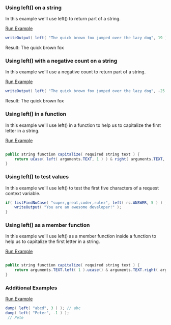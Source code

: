 ### Using left() on a string

In this example we'll use left() to return part of a string.

<a href="https://try.boxlang.io/?code=eJwrL8osSfUvLSkoLdFQyElNA5JKIRmpCoWlmcnZCklF%2BeV5Cmn5FQpZpbkFqSkK%2BWWpRQolQPmcxKpKhZT8dCUdBUNLBU0FTWsuAAH0GPg%3D" target="_blank">Run Example</a>

```java
writeOutput( left( "The quick brown fox jumped over the lazy dog", 19 ) );

```

Result: The quick brown fox

### Using left() with a negative count on a string

In this example we'll use a negative count to return part of a string.

<a href="https://try.boxlang.io/?code=eJwrL8osSfUvLSkoLdFQyElNA5JKIRmpCoWlmcnZCklF%2BeV5Cmn5FQpZpbkFqSkK%2BWWpRQolQPmcxKpKhZT8dCUdBV0jUwVNBU1rLgAbLBki" target="_blank">Run Example</a>

```java
writeOutput( left( "The quick brown fox jumped over the lazy dog", -25 ) );

```

Result: The quick brown fox

### Using left() in a function

In this example we'll use left() in a function to help us to capitalize the first letter in a string.

<a href="https://try.boxlang.io/?code=eJxty7EKAjEQhOHaPMVUcgcqWFuKb3CFbS7uxYW4nptdEMV3NxY2Yjv%2FN2H2sXBCNWXJmFyS8VWQ4swWCz%2Bog9LNWen0RUZ3Q49nWCiZq8D3sTZXaLIOUbNfSKxuhsNxWGHbaI8llPP5Ty4kv2Pj689tF17hDaJGNLo%3D" target="_blank">Run Example</a>

```java

public string function capitalize( required string text ) {
	return uCase( left( arguments.TEXT, 1 ) ) & right( arguments.TEXT, len( arguments.TEXT ) - 1 );
}

```


### Using left() to test values

In this example we'll use left() to test the first five characters of a request context variable.


```java
if( listFindNoCase( "super,great,coder,rulez", left( rc.ANSWER, 5 ) ) ) {
	writeOutput( "You are an awesome developer!" );
}

```


### Using left() as a member function

 In this example we'll use left() as a member function inside a function to help us to capitalize the first letter in a string.

<a href="https://try.boxlang.io/?code=eJxlyzEOwjAMBdCZnOJPKBmIxMzMDTqwhuAGS8EU15YQiLtTBhbY3wuTHztXzKYsDaNLNb4KapnYSucHRSjdnJVOX2R0NyQ8w0rJXAVFm19IbM7D%2FjDkTqNFbJGy1zJTTFj%2FEuV2XsxflAVvPnUXXuENAPc0eg%3D%3D" target="_blank">Run Example</a>

```java

public string function capitalize( required string text ) {
	return arguments.TEXT.left( 1 ).ucase() & arguments.TEXT.right( arguments.TEXT.len() - 1 );
}

```


### Additional Examples

<a href="https://try.boxlang.io/?code=eJxLKc0t0FDISU0r0VBQSkxKTlHSUTBW0FTQtFbQ11cACnClIKsISC1JLQIq0TUEq%2BECKQKJcQEA1EkSxg%3D%3D" target="_blank">Run Example</a>

```java
dump( left( "abcd", 3 ) ); // abc
dump( left( "Peter", -1 ) );
 // Pete

```


